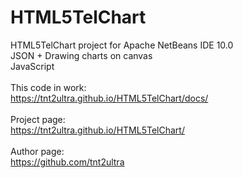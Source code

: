 # HTML5TelChart
HTML5TelChart project for Apache NetBeans IDE 10.0<br />
JSON + Drawing charts on canvas<br />
JavaScript<br />
<br />
This code in work:<br />
https://tnt2ultra.github.io/HTML5TelChart/docs/
<br /><br />
Project page:<br />
https://tnt2ultra.github.io/HTML5TelChart/
<br /><br />
Author page:<br />
https://github.com/tnt2ultra
